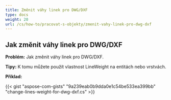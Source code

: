 ```yaml
---
title: Změnit váhy linek pro DWG/DXF
type: docs
weight: 20
url: /cs/how-to/pracovat-s-objekty/zmenit-vahy-linek-pro-dwg-dxf
---
```


## **Jak změnit váhy linek pro DWG/DXF**

**Problém:** Jak změnit váhy linek pro DWG/DXF.

**Tipy:** K tomu můžete použít vlastnost LineWeight na entitách nebo vrstvách.

**Příklad:**

{{< gist "aspose-com-gists" "9a239eab0b9dda0e1c54be533ea399bb" "change-lines-weight-for-dwg-dxf.cs" >}}
